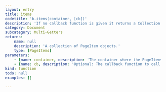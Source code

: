 ```yaml
---
layout: entry
title: items
codetitle: 'b.items(container, [cb])'
description: 'If no callback function is given it returns a Collection of items otherwise calls the given callback function for each of the PageItems in the given Document, Page, Layer or Group.'
category: Document
subcategory: Multi-Getters
returns:
    name: null
    description: 'A collection of PageItem objects.'
    type: [PageItems]
parameters:
    - {name: container, description: 'The container where the PageItems sit in', optional: false, type: [Document, Page, Layer, Group]}
    - {name: cb, description: 'Optional: The callback function to call for each PageItem. When this function returns false the loop stops. Passed arguments: item, loopCount.', optional: true, type: [null]}
kind: function
todo: null
examples: []

---
```

